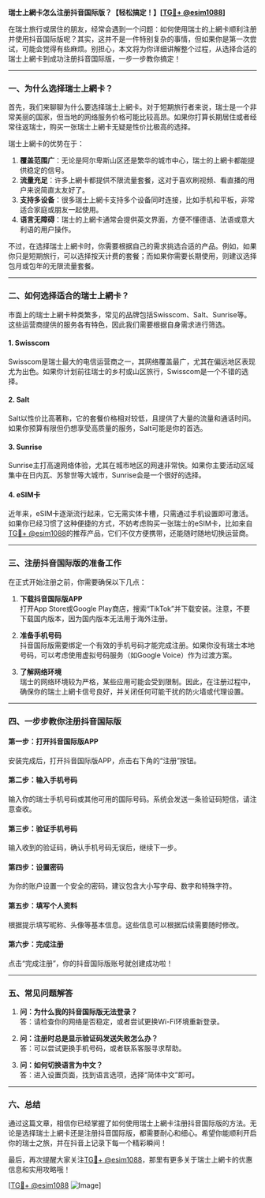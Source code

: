 **瑞士上網卡怎么注册抖音国际版？【轻松搞定！】[[TG💪+ @esim1088](https://t.me/s/esim1088)]**

在瑞士旅行或居住的朋友，经常会遇到一个问题：如何使用瑞士的上網卡顺利注册并使用抖音国际版呢？其实，这并不是一件特别复杂的事情，但如果你是第一次尝试，可能会觉得有些麻烦。别担心，本文将为你详细讲解整个过程，从选择合适的瑞士上網卡到成功注册抖音国际版，一步一步教你搞定！

---

### 一、为什么选择瑞士上網卡？

首先，我们来聊聊为什么要选择瑞士上網卡。对于短期旅行者来说，瑞士是一个非常美丽的国家，但当地的网络服务价格可能比较高昂。如果你打算长期居住或者经常往返瑞士，购买一张瑞士上網卡无疑是性价比极高的选择。

瑞士上網卡的优势在于：

1. **覆盖范围广**：无论是阿尔卑斯山区还是繁华的城市中心，瑞士的上網卡都能提供稳定的信号。
2. **流量充足**：许多上網卡都提供不限流量套餐，这对于喜欢刷视频、看直播的用户来说简直太友好了。
3. **支持多设备**：很多瑞士上網卡支持多个设备同时连接，比如手机和平板，非常适合家庭或朋友一起使用。
4. **语言无障碍**：瑞士的上網卡通常会提供英文界面，方便不懂德语、法语或意大利语的用户操作。

不过，在选择瑞士上網卡时，你需要根据自己的需求挑选合适的产品。例如，如果你只是短期旅行，可以选择按天计费的套餐；而如果你需要长期使用，则建议选择包月或包年的无限流量套餐。

---

### 二、如何选择适合的瑞士上網卡？

市面上的瑞士上網卡种类繁多，常见的品牌包括Swisscom、Salt、Sunrise等。这些运营商提供的服务各有特色，因此我们需要根据自身需求进行筛选。

#### 1. **Swisscom**
Swisscom是瑞士最大的电信运营商之一，其网络覆盖最广，尤其在偏远地区表现尤为出色。如果你计划前往瑞士的乡村或山区旅行，Swisscom是一个不错的选择。

#### 2. **Salt**
Salt以性价比高著称，它的套餐价格相对较低，且提供了大量的流量和通话时间。如果你预算有限但仍想享受高质量的服务，Salt可能是你的首选。

#### 3. **Sunrise**
Sunrise主打高速网络体验，尤其在城市地区的网速非常快。如果你主要活动区域集中在日内瓦、苏黎世等大城市，Sunrise会是一个很好的选择。

#### 4. **eSIM卡**
近年来，eSIM卡逐渐流行起来，它无需实体卡槽，只需通过手机设置即可激活。如果你已经习惯了这种便捷的方式，不妨考虑购买一张瑞士的eSIM卡，比如来自[TG💪+ @esim1088](https://t.me/s/esim1088)的推荐产品，它们不仅方便携带，还能随时随地切换运营商。

---

### 三、注册抖音国际版的准备工作

在正式开始注册之前，你需要确保以下几点：

1. **下载抖音国际版APP**  
   打开App Store或Google Play商店，搜索“TikTok”并下载安装。注意，不要下载国内版本，因为国内版本无法用于海外注册。

2. **准备手机号码**  
   抖音国际版需要绑定一个有效的手机号码才能完成注册。如果你没有瑞士本地号码，可以考虑使用虚拟号码服务（如Google Voice）作为过渡方案。

3. **了解网络环境**  
   瑞士的网络环境较为严格，某些应用可能会受到限制。因此，在注册过程中，确保你的瑞士上網卡信号良好，并关闭任何可能干扰的防火墙或代理设置。

---

### 四、一步步教你注册抖音国际版

#### 第一步：打开抖音国际版APP  
安装完成后，打开抖音国际版APP，点击右下角的“注册”按钮。

#### 第二步：输入手机号码  
输入你的瑞士手机号码或其他可用的国际号码。系统会发送一条验证码短信，请注意查收。

#### 第三步：验证手机号码  
输入收到的验证码，确认手机号码无误后，继续下一步。

#### 第四步：设置密码  
为你的账户设置一个安全的密码，建议包含大小写字母、数字和特殊字符。

#### 第五步：填写个人资料  
根据提示填写昵称、头像等基本信息。这些信息可以根据后续需要随时修改。

#### 第六步：完成注册  
点击“完成注册”，你的抖音国际版账号就创建成功啦！

---

### 五、常见问题解答

1. **问：为什么我的抖音国际版无法登录？**  
   答：请检查你的网络是否稳定，或者尝试更换Wi-Fi环境重新登录。

2. **问：注册时总是显示验证码发送失败怎么办？**  
   答：可以尝试更换手机号码，或者联系客服寻求帮助。

3. **问：如何切换语言为中文？**  
   答：进入设置页面，找到语言选项，选择“简体中文”即可。

---

### 六、总结

通过这篇文章，相信你已经掌握了如何使用瑞士上網卡注册抖音国际版的方法。无论是选择瑞士上網卡还是注册抖音国际版，都需要耐心和细心。希望你能顺利开启你的瑞士之旅，并在抖音上记录下每一个精彩瞬间！

最后，再次提醒大家关注[TG💪+ @esim1088](https://t.me/s/esim1088)，那里有更多关于瑞士上網卡的优惠信息和实用攻略哦！

[[TG💪+ @esim1088](https://t.me/s/esim1088) ![Image](https://i.postimg.cc/4NQfJmqS/Snipaste-2025-05-13-00-14-12.png)]
